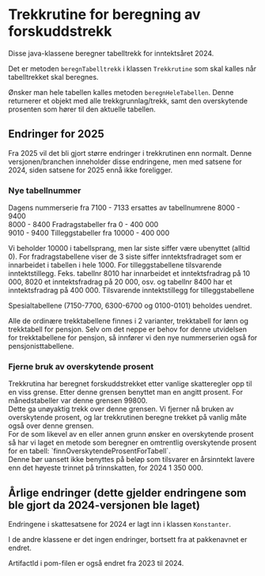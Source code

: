 # Trekkrutine for beregning av forskuddstrekk

Disse java-klassene beregner tabelltrekk for inntektsåret 2024.

Det er metoden `beregnTabelltrekk` i klassen `Trekkrutine` som skal kalles når tabelltrekket skal beregnes.

Ønsker man hele tabellen kalles metoden `beregnHeleTabellen`. Denne returnerer et objekt med alle trekkgrunnlag/trekk, samt den overskytende prosenten som hører til den aktuelle tabellen.

## Endringer for 2025
Fra 2025 vil det bli gjort større endringer i trekkrutinen enn normalt.
Denne versjonen/branchen inneholder disse endringene, men med satsene for 2024, siden satsene for 2025 ennå ikke foreligger.

<h3>Nye tabellnummer</h3>
Dagens nummerserie fra 7100 - 7133 ersattes av tabellnumrene 8000 - 9400<br>
8000 - 8400 Fradragstabeller fra 0 - 400 000<br>
9010 - 9400 Tilleggstabeller fra 10000 - 400 000

Vi beholder 10000 i tabellsprang, men lar siste siffer være ubenyttet (alltid 0).
For fradragstabellene viser de 3 siste siffer inntektsfradraget som er innarbeidet i tabellen i hele 1000.
For tilleggstabellene tilsvarende inntektstillegg.
Feks. tabellnr 8010 har innarbeidet et inntektsfradrag på 10 000, 8020 et inntektsfradrag på 20 000, osv. og tabellnr 8400 har et inntektsfradrag på 400 000.
Tilsvarende inntektstillegg for tilleggstabellene

Spesialtabellene (7150-7700, 6300-6700 og 0100-0101) beholdes uendret.

Alle de ordinære trekktabellene finnes i 2 varianter, trekktabell for lønn og trekktabell for pensjon.
Selv om det neppe er behov for denne utvidelsen for trekktabellene for pensjon, så innfører vi den nye nummerserien også for pensjonisttabellene.

<h3>Fjerne bruk av overskytende prosent</h3>
Trekkrutina har beregnet forskuddstrekket etter vanlige skatteregler opp til en viss grense. Etter denne grensen benyttet man en angitt prosent. For månedstabeller var denne grensen 99800.<br>
Dette ga unøyaktig trekk over denne grensen. Vi fjerner nå bruken av overskytende prosent, og lar trekkrutinen beregne trekket på vanlig måte også over denne grensen.<br>
For de som likevel av en eller annen grunn ønsker en overskytende prosent så har vi laget en metode som beregner en omtrentlig overskytende prosent for en tabell: `finnOverskytendeProsentForTabell`. <br>
Denne bør uansett ikke benyttes på beløp som tilsvarer en årsinntekt lavere enn det høyeste trinnet på trinnskatten, for 2024 1 350 000. 

## Årlige endringer (dette gjelder endringene som ble gjort da 2024-versjonen ble laget)
Endringene i skattesatsene for 2024 er lagt inn i klassen `Konstanter`.

I de andre klassene er det ingen endringer, bortsett fra at pakkenavnet er endret.

ArtifactId i pom-filen er også endret fra 2023 til 2024.

